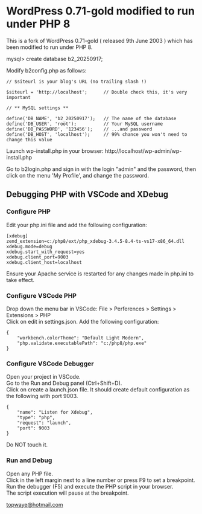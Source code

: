 # WordPress 0.71-gold modified to run under PHP 8

This is a fork of WordPress 0.71-gold ( released 9th June 2003 ) which has been modified to run under PHP 8.

mysql> create database b2_20250917;

Modify b2config.php as follows:
```
// $siteurl is your blog's URL (no trailing slash !)

$siteurl = 'http://localhost';      // Double check this, it's very important

// ** MySQL settings **

define('DB_NAME', 'b2_20250917');   // The name of the database
define('DB_USER', 'root');          // Your MySQL username
define('DB_PASSWORD', '123456');    // ...and password
define('DB_HOST', 'localhost');     // 99% chance you won't need to change this value
```
Launch wp-install.php in your browser: http://localhost/wp-admin/wp-install.php

Go to b2login.php and sign in with the login "admin" and the password, then click on the menu 'My Profile', and change the password.

## Debugging PHP with VSCode and XDebug

### Configure PHP
Edit your php.ini file and add the following configuration:
```
[xdebug]
zend_extension=c:/php8/ext/php_xdebug-3.4.5-8.4-ts-vs17-x86_64.dll
xdebug.mode=debug
xdebug.start_with_request=yes
xdebug.client_port=9003
xdebug.client_host=localhost
```
Ensure your Apache service is restarted for any changes made in php.ini to take effect.

### Configure VSCode PHP
Drop down the menu bar in VSCode: File > Perferences > Settings > Extensions > PHP  
Click on edit in settings.json. Add the following configuration:
```
{
    "workbench.colorTheme": "Default Light Modern",
    "php.validate.executablePath": "c:/php8/php.exe"
}
```
### Configure VSCode Debugger
Open your project in VSCode.  
Go to the Run and Debug panel (Ctrl+Shift+D).  
Click on create a launch.json file. It should create default configuration as the following with port 9003.
```
{
    "name": "Listen for Xdebug",
    "type": "php",
    "request": "launch",
    "port": 9003
}
```
Do NOT touch it.

### Run and Debug
Open any PHP file.  
Click in the left margin next to a line number or press F9 to set a breakpoint.  
Run the debugger (F5) and execute the PHP script in your browser.  
The script execution will pause at the breakpoint.

topwaye@hotmail.com

